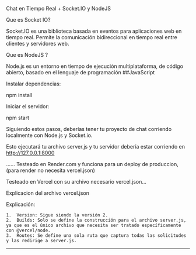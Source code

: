 Chat en Tiempo Real + Socket.IO y NodeJS

Que es Socket IO?

Socket.IO es una biblioteca basada en eventos para aplicaciones web en tiempo real. Permite la comunicación bidireccional en tiempo real entre clientes y servidores web. 

Que es NodeJS ?

Node.js es un entorno en tiempo de ejecución multiplataforma, de código abierto, basado en el lenguaje de programación ##JavaScript


Instalar dependencias:

 npm install

 Iniciar el servidor:

 npm start

 Siguiendo estos pasos, deberías tener tu proyecto de chat corriendo localmente con Node.js y Socket.io.

 Esto ejecutará tu archivo server.js y tu servidor debería estar corriendo en http://127.0.0.1:8000

......
Testeado en Render.com y funciona para un deploy de produccion, (para render no necesita vercel.json)

Testeado en Vercel con su archivo necesario vercel.json...

Explicacion del archivo vercel.json 

Explicación:

	1.	Version: Sigue siendo la versión 2.
	2.	Builds: Solo se define la construcción para el archivo server.js, ya que es el único archivo que necesita ser tratado específicamente con @vercel/node.
	3.	Routes: Se define una sola ruta que captura todas las solicitudes y las redirige a server.js.

 ------
